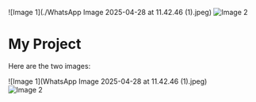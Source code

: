 
![Image 1](./WhatsApp Image 2025-04-28 at 11.42.46 (1).jpeg)
![Image 2](./image2.png)
# My Project

Here are the two images:

![Image 1](WhatsApp Image 2025-04-28 at 11.42.46 (1).jpeg)  
![Image 2](image2.png)
